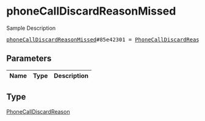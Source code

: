 # phoneCallDiscardReasonMissed

Sample Description

<pre>
<a href="../constructor/phoneCallDiscardReasonMissed.md">phoneCallDiscardReasonMissed</a>#85e42301 = <a href="../type/PhoneCallDiscardReason.md">PhoneCallDiscardReason</a>;
</pre>

## Parameters

| Name | Type | Description |
|------|:----:|-------------|

## Type

[PhoneCallDiscardReason](../type/PhoneCallDiscardReason.md)
